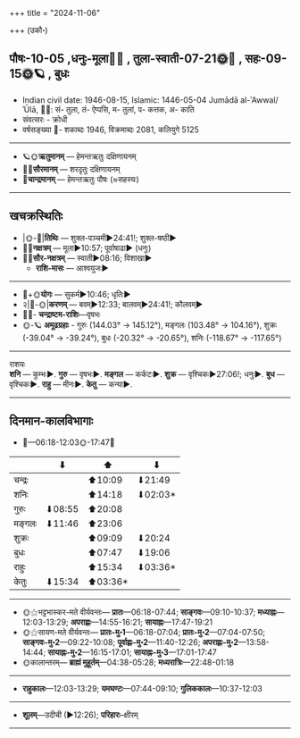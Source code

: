 +++
title = "2024-11-06"

+++
(उकौ॰)
## पौषः-10-05  ,धनुः-मूला🌛🌌  ,  तुला-स्वाती-07-21🌞🌌  ,  सहः-09-15🌞🪐  , बुधः
- Indian civil date: 1946-08-15, Islamic: 1446-05-04 Jumādā al-ʾAwwal/ʾŪlā, 🌌🌞: सं- तुला, तं- ऐप्पसि, म- तुलां, प- कत्तक, अ- काति
- संवत्सरः - क्रोधी
- वर्षसङ्ख्या 🌛- शकाब्दः 1946, विक्रमाब्दः 2081, कलियुगे 5125
___________________
- 🪐🌞**ऋतुमानम्** — हेमन्तऋतुः दक्षिणायनम्
- 🌌🌞**सौरमानम्** — शरदृतुः दक्षिणायनम्
- 🌛**चान्द्रमानम्** — हेमन्तऋतुः पौषः (≈सहस्यः)
___________________


## खचक्रस्थितिः
- |🌞-🌛|**तिथिः** — शुक्ल-पञ्चमी►24:41!; शुक्ल-षष्ठी►  
- 🌌🌛**नक्षत्रम्** — मूला►10:57; पूर्वाषाढा► (धनुः)  
- 🌌🌞**सौर-नक्षत्रम्** — स्वाती►08:16; विशाखा►  
  - **राशि-मासः** — आश्वयुजः► 
___________________
- 🌛+🌞**योगः** — सुकर्म►10:46; धृतिः►  
- २|🌛-🌞|**करणम्** — बवम्►12:33; बालवम्►24:41!; कौलवम्►  
- 🌌🌛- **चन्द्राष्टम-राशिः**—वृषभः  
- 🌞-🪐 **अमूढग्रहाः** - गुरुः (144.03° → 145.12°), मङ्गलः (103.48° → 104.16°), शुक्रः (-39.04° → -39.24°), बुधः (-20.32° → -20.65°), शनिः (-118.67° → -117.65°)
___________________
राशयः  
**शनि** — कुम्भः►. **गुरु** — वृषभः►. **मङ्गल** — कर्कटः►. **शुक्र** — वृश्चिकः►27:06!; धनुः►. **बुध** — वृश्चिकः►. **राहु** — मीनः►. **केतु** — कन्या►. 
___________________


## दिनमान-कालविभागाः
- 🌅—06:18-12:03🌞-17:47🌇  

|      |⬇     |⬆     |⬇     |
|------|-----|-----|------|
|चन्द्रः|     |⬆10:09 |⬇21:49 |
|शनिः   |     |⬆14:18 |⬇02:03*|
|गुरुः  |⬇08:55 |⬆20:08 |     |
|मङ्गलः |⬇11:46 |⬆23:06 |     |
|शुक्रः |     |⬆09:09 |⬇20:24 |
|बुधः   |     |⬆07:47 |⬇19:06 |
|राहुः  |     |⬆15:34 |⬇03:36*|
|केतुः  |⬇15:34 |⬆03:36*|     |
___________________
- 🌞⚝भट्टभास्कर-मते वीर्यवन्तः— **प्रातः**—06:18-07:44; **साङ्गवः**—09:10-10:37; **मध्याह्नः**—12:03-13:29; **अपराह्णः**—14:55-16:21; **सायाह्नः**—17:47-19:21  
- 🌞⚝सायण-मते वीर्यवन्तः— **प्रातः-मु॰1**—06:18-07:04; **प्रातः-मु॰2**—07:04-07:50; **साङ्गवः-मु॰2**—09:22-10:08; **पूर्वाह्णः-मु॰2**—11:40-12:26; **अपराह्णः-मु॰2**—13:58-14:44; **सायाह्नः-मु॰2**—16:15-17:01; **सायाह्नः-मु॰3**—17:01-17:47  
- 🌞कालान्तरम्— **ब्राह्मं मुहूर्तम्**—04:38-05:28; **मध्यरात्रिः**—22:48-01:18  
___________________
- **राहुकालः**—12:03-13:29; **यमघण्टः**—07:44-09:10; **गुलिककालः**—10:37-12:03  
___________________
- **शूलम्**—उदीची (►12:26); **परिहारः**–क्षीरम्  
___________________
